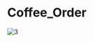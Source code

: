 # Coffee_Order

![3](https://user-images.githubusercontent.com/38012855/111907779-2aa53980-8a9a-11eb-9442-95fb48b220d3.gif)
